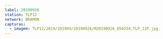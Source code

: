 ```yaml
---
label: 20190926
station: TLP12
network: BRAMON
capturas:
  - imagem: TLP12/2019/201909/20190926/M20190926_050254_TLP_12P.jpg
---
```

